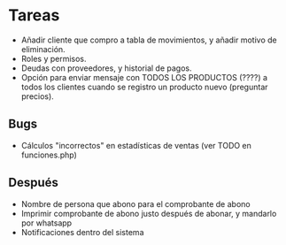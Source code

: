 # Tareas

- Añadir cliente que compro a tabla de movimientos, y añadir motivo de eliminación.
- Roles y permisos.
- Deudas con proveedores, y historial de pagos.
- Opción para enviar mensaje con TODOS LOS PRODUCTOS (????) a todos los clientes cuando se registro un producto nuevo (preguntar precios).

## Bugs

- Cálculos "incorrectos" en estadísticas de ventas (ver TODO en funciones.php)

## Después

- Nombre de persona que abono para el comprobante de abono
- Imprimir comprobante de abono justo después de abonar, y mandarlo por whatsapp
- Notificaciones dentro del sistema
